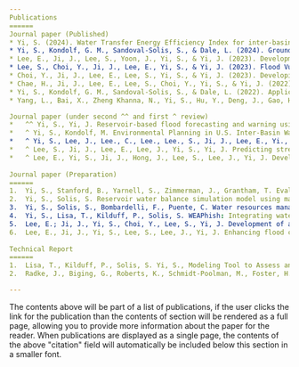```yaml
---
Publications
======
Journal paper (Published)
* Yi, S. (2024). Water Transfer Energy Efficiency Index for inter-basin water transfer projects. Water and Environment Journal, 38(3), 535–547. https://doi.org/10.1111/wej.12929 
* Yi, S., Kondolf, G. M., Sandoval-Solis, S., & Dale, L. (2024). Groundwater Level Forecasting Using Machine Learning: A Case Study of the Baekje Weir in Four Major Rivers Project, South Korea. Water Resources Research, 60, e2022WR032779. https://doi.org/10.1029/2022WR032779 
* Lee, E., Ji, J., Lee, S., Yoon, J., Yi, S., & Yi, J. (2023). Development of an Optimal Water Allocation Model for Reservoir System Operation. Water, 15(20), 3555. https://doi.org/10.3390/w15203555
* Lee, S., Choi, Y., Ji, J., Lee, E., Yi, S., & Yi, J. (2023). Flood Vulnerability Assessment of an Urban Area: A Case Study in Seoul, South Korea. Water, 15(11), 1979. https://doi.org/10.3390/w15111979 
* Choi, Y., Ji, J., Lee, E., Lee, S., Yi, S., & Yi, J. (2023). Developing Optimal Reservoir Rule Curve for Hydropower Reservoir with an add-on Water Supply Function Using Improved Grey Wolf Optimizer. Water Resources Management. https://doi.org/10.1007/s11269-023-03478-0 
* Chae, H., Ji, J., Lee, E., Lee, S., Choi, Y., Yi, S., & Yi, J. (2022). Assessment of activating reservoir emergency storage in climate-change-fueled extreme drought. Water, 14(20), 3242. https://doi.org/10.3390/w14203242 
* Yi, S., Kondolf, G. M., Sandoval-Solis, S., & Dale, L. (2022). Application of machine learning-based energy use forecasting for inter-basin water transfer project. In Water Resources Management. https://doi.org/10.1007/s11269-022-03326-7 
* Yang, L., Bai, X., Zheng Khanna, N., Yi, S., Hu, Y., Deng, J., Gao, H., Tuo, L., Xiang, S., & Zhou, N. (2018). Water evaluation and planning (WEAP) model application for exploring the water deficit at catchment level in Beijing. Desalination and Water Treatment, 118, 12–25. https://doi.org/10.5004/dwt.2018.22332 

Journal paper (under second ^^ and first ^ review)
*	^^ Yi, S., Yi, J. Reservoir-based flood forecasting and warning using machine learning and deep learning techniques . Applied Water Science.
*	^ Yi, S., Kondolf, M. Environmental Planning in U.S. Inter-Basin Water Transfer Projects. Frontiers in Environmental Science.
*	^ Yi, S., Lee, J., Lee., C., Lee., Lee., S., Ji, J., Lee, E., Yi., J. Predicting flow regime alterations post-dam removal: A machine learning approach incorporating land use and cover dynamics. International Journal of Water Resources Development.
*	^ Lee, S., Ji, J., Lee, E., Lee, J., Yi, S., Yi, J. Predicting streamflow in ungauged basins using deep learning algorithms. Applied Water Science.
*	^ Lee, E., Yi, S., Ji, J., Hong, J., Lee, S., Lee, J., Yi, J. Development of reservoir operation model determining the pre-release strategy for the flood events. Journal of Hydroinformatics.
  
Journal paper (Preparation)
======
1.	Yi, S., Stanford, B., Yarnell, S., Zimmerman, J., Grantham, T. Evaluating Environmental Flows in the Central Valley Under Various Management Scenario. Journal of Environmental Sciences. 
2.	Yi, S., Solis, S. Reservoir water balance simulation model using machine learning and deep learning algorithms. Journal of Hydrology
3.	Yi, S., Solis, S., Bombardelli, F., Puente, C. Water resources management in the Apurímac River Basin: One-bucket model approach. Water.
4.	Yi, S., Lisa, T., Kilduff, P., Solis, S. WEAPhish: Integrating water resources and fish population dynamics tools. Journal of Hydroinformatics.
5.	Lee, E.; Ji, J., Yi, S., Choi, Y., Lee, S., Yi, J. Development of a water allocation estimation model for reservoirs utilizing rule curves: A case study of the Han River Basin. Hydrology earth system sciences.
6.	Lee, E., Ji, J., Yi, S., Lee, S., Lee, J., Yi, J. Enhancing flood control and water management efficiency. Scientific Report.
  
Technical Report 
======
1.	Lisa, T., Kilduff, P., Solis, S. Yi, S., Modeling Tool to Assess and Mitigate the Effect of Small Hydropower on Stream Fishes in Changing California Climate, California Energy Commission, Online Report. June 2015.
2.	Radke, J., Biging, G., Roberts, K., Schmidt-Poolman, M., Foster, H., Roe, E., Ju, Y., Lindbergh, S., Beach, T., Maier, L., He, Y., Ashenfarb, M., Norton, P., Wray, M., Alruheili, A., Yi, S., Rau, R., Collins, J., Radke, D., Coufal, M., Marx, S., Gohar, A., Moanga, D., Ulyashin, V., Dalal, A., 2018. Assessing Extreme Weather-Related Vulnerability and Identifying Resilience Options for California’s Interdependent Transportation Fuel Sector (Technical Report No. CCCA4- CEC-2018– 012). State of California Energy Commission.

---
```


The contents above will be part of a list of publications, if the user clicks the link for the publication than the contents of section will be rendered as a full page, allowing you to provide more information about the paper for the reader. When publications are displayed as a single page, the contents of the above "citation" field will automatically be included below this section in a smaller font.
